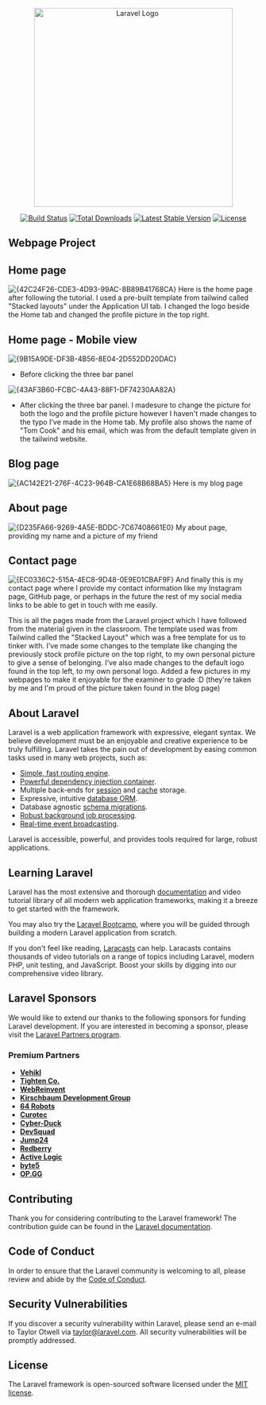 <p align="center"><a href="https://laravel.com" target="_blank"><img src="https://raw.githubusercontent.com/laravel/art/master/logo-lockup/5%20SVG/2%20CMYK/1%20Full%20Color/laravel-logolockup-cmyk-red.svg" width="400" alt="Laravel Logo"></a></p>

<p align="center">
<a href="https://github.com/laravel/framework/actions"><img src="https://github.com/laravel/framework/workflows/tests/badge.svg" alt="Build Status"></a>
<a href="https://packagist.org/packages/laravel/framework"><img src="https://img.shields.io/packagist/dt/laravel/framework" alt="Total Downloads"></a>
<a href="https://packagist.org/packages/laravel/framework"><img src="https://img.shields.io/packagist/v/laravel/framework" alt="Latest Stable Version"></a>
<a href="https://packagist.org/packages/laravel/framework"><img src="https://img.shields.io/packagist/l/laravel/framework" alt="License"></a>
</p>

## Webpage Project

## Home page

![{42C24F26-CDE3-4D93-99AC-8B89B41768CA}](https://github.com/user-attachments/assets/be49aadb-4dc1-4b6a-92a9-37489921c838)
Here is the home page after following the tutorial. I used a pre-built template from tailwind called "Stacked layouts" under the Application UI tab. I changed the logo beside the Home tab and changed the profile picture in the top right.

## Home page - Mobile view
![{9B15A9DE-DF3B-4B56-8E04-2D552DD20DAC}](https://github.com/user-attachments/assets/12cdd54e-43df-4468-a8cc-13c18b5cabdd) 
- Before clicking the three bar panel

![{43AF3B60-FCBC-4A43-88F1-DF74230AA82A}](https://github.com/user-attachments/assets/bd7bdd14-5526-4aed-b80c-90fa38291b64)
- After clicking the three bar panel. I madesure to change the picture for both the logo and the profile picture however I haven't made changes to the typo I've made in the Home tab. My profile also shows the name of "Tom Cook" and his email, which was from the default template given in the tailwind website.

## Blog page
![{AC142E21-276F-4C23-964B-CA1E68B68BA5}](https://github.com/user-attachments/assets/4027dd68-26ba-4122-b19a-d6cc40030b5d)
Here is my blog page

## About page
![{D235FA66-9269-4A5E-BDDC-7C67408661E0}](https://github.com/user-attachments/assets/75446814-1342-4026-9143-de6d94b3ae26)
My about page, providing my name and a picture of my friend

## Contact page
![{EC0336C2-515A-4EC8-9D48-0E9E01CBAF9F}](https://github.com/user-attachments/assets/96287551-6dda-42a7-9f02-702ef6b56ec0)
And finally this is my contact page where I provide my contact information like my Instagram page, GitHub page, or perhaps in the future the rest of my social media links to be able to get in touch with me easily.

This is all the pages made from the Laravel project which I have followed from the material given in the classroom. The template used was from Tailwind called the "Stacked Layout" which was a free template for us to tinker with. I've made some changes to the template like changing the previously stock profile picture on the top right, to my own personal picture to give a sense of belonging. I've also made changes to the default logo found in the top left, to my own personal logo. Added a few pictures in my webpages to make it enjoyable for the examiner to grade :D (they're taken by me and I'm proud of the picture taken found in the blog page)









## About Laravel

Laravel is a web application framework with expressive, elegant syntax. We believe development must be an enjoyable and creative experience to be truly fulfilling. Laravel takes the pain out of development by easing common tasks used in many web projects, such as:

- [Simple, fast routing engine](https://laravel.com/docs/routing).
- [Powerful dependency injection container](https://laravel.com/docs/container).
- Multiple back-ends for [session](https://laravel.com/docs/session) and [cache](https://laravel.com/docs/cache) storage.
- Expressive, intuitive [database ORM](https://laravel.com/docs/eloquent).
- Database agnostic [schema migrations](https://laravel.com/docs/migrations).
- [Robust background job processing](https://laravel.com/docs/queues).
- [Real-time event broadcasting](https://laravel.com/docs/broadcasting).

Laravel is accessible, powerful, and provides tools required for large, robust applications.

## Learning Laravel

Laravel has the most extensive and thorough [documentation](https://laravel.com/docs) and video tutorial library of all modern web application frameworks, making it a breeze to get started with the framework.

You may also try the [Laravel Bootcamp](https://bootcamp.laravel.com), where you will be guided through building a modern Laravel application from scratch.

If you don't feel like reading, [Laracasts](https://laracasts.com) can help. Laracasts contains thousands of video tutorials on a range of topics including Laravel, modern PHP, unit testing, and JavaScript. Boost your skills by digging into our comprehensive video library.

## Laravel Sponsors

We would like to extend our thanks to the following sponsors for funding Laravel development. If you are interested in becoming a sponsor, please visit the [Laravel Partners program](https://partners.laravel.com).

### Premium Partners

- **[Vehikl](https://vehikl.com/)**
- **[Tighten Co.](https://tighten.co)**
- **[WebReinvent](https://webreinvent.com/)**
- **[Kirschbaum Development Group](https://kirschbaumdevelopment.com)**
- **[64 Robots](https://64robots.com)**
- **[Curotec](https://www.curotec.com/services/technologies/laravel/)**
- **[Cyber-Duck](https://cyber-duck.co.uk)**
- **[DevSquad](https://devsquad.com/hire-laravel-developers)**
- **[Jump24](https://jump24.co.uk)**
- **[Redberry](https://redberry.international/laravel/)**
- **[Active Logic](https://activelogic.com)**
- **[byte5](https://byte5.de)**
- **[OP.GG](https://op.gg)**

## Contributing

Thank you for considering contributing to the Laravel framework! The contribution guide can be found in the [Laravel documentation](https://laravel.com/docs/contributions).

## Code of Conduct

In order to ensure that the Laravel community is welcoming to all, please review and abide by the [Code of Conduct](https://laravel.com/docs/contributions#code-of-conduct).

## Security Vulnerabilities

If you discover a security vulnerability within Laravel, please send an e-mail to Taylor Otwell via [taylor@laravel.com](mailto:taylor@laravel.com). All security vulnerabilities will be promptly addressed.

## License

The Laravel framework is open-sourced software licensed under the [MIT license](https://opensource.org/licenses/MIT).
